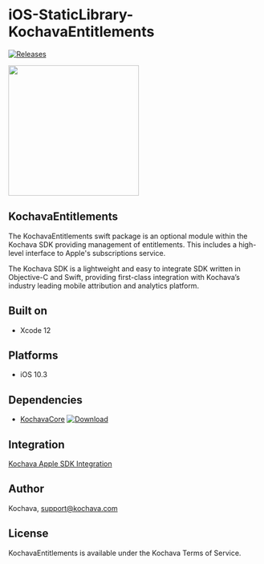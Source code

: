 # iOS-StaticLibrary-KochavaEntitlements

[![Releases](https://img.shields.io/github/v/release/kochava/iOS-StaticLibrary-KochavaEntitlements?include_prereleases&sort=semver)](https://github.com/Kochava/iOS-StaticLibrary-KochavaEntitlements/releases)

<img src="https://storage.googleapis.com/kochava-web/2016/07/Kochava-horizontal-black-800x154.png" width="260" />

## KochavaEntitlements

The KochavaEntitlements swift package is an optional module within the Kochava SDK providing management of entitlements.  This includes a high-level interface to Apple's subscriptions service.

The Kochava SDK is a lightweight and easy to integrate SDK written in Objective-C and Swift, providing first-class integration with Kochava’s industry leading mobile attribution and analytics platform.

## Built on

* Xcode 12

## Platforms

* iOS 10.3

## Dependencies

* [KochavaCore](https://github.com/Kochava/iOS-StaticLibrary-KochavaCore) [![Download](https://img.shields.io/github/v/release/kochava/iOS-StaticLibrary-KochavaCore?include_prereleases&sort=semver)](https://github.com/Kochava/iOS-StaticLibrary-KochavaCore/releases)

## Integration

[Kochava Apple SDK Integration](https://support.kochava.com/sdk-integration/sdk-kochavatracker-ios)

## Author

Kochava, support@kochava.com

## License

KochavaEntitlements is available under the Kochava Terms of Service.

